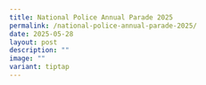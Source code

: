 ```yaml
---
title: National Police Annual Parade 2025
permalink: /national-police-annual-parade-2025/
date: 2025-05-28
layout: post
description: ""
image: ""
variant: tiptap
---
```

